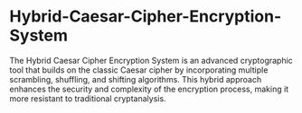 # Hybrid-Caesar-Cipher-Encryption-System
The Hybrid Caesar Cipher Encryption System is an advanced cryptographic tool that builds on the classic Caesar cipher by incorporating multiple scrambling, shuffling, and shifting algorithms. This hybrid approach enhances the security and complexity of the encryption process, making it more resistant to traditional cryptanalysis.
